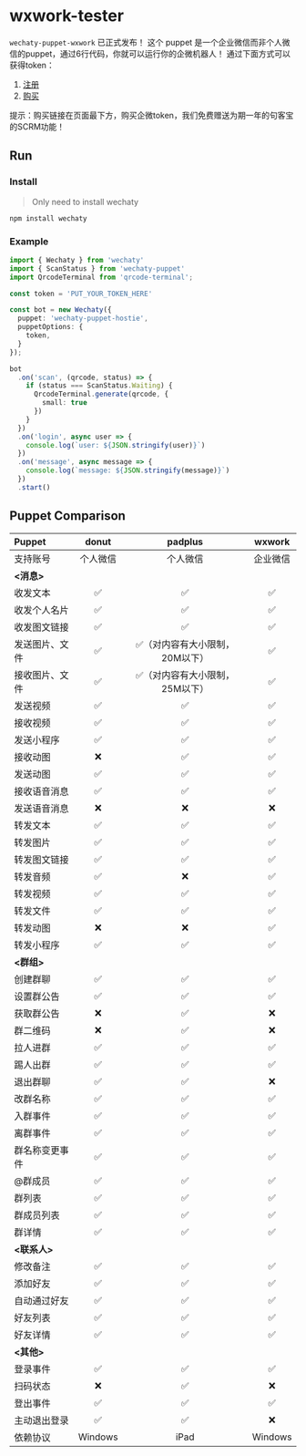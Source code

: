 # wxwork-tester

`wechaty-puppet-wxwork` 已正式发布！ 这个 puppet 是一个企业微信而非个人微信的puppet，通过6行代码，你就可以运行你的企微机器人！ 通过下面方式可以获得token：
 
1. [注册](https://qiwei.juzibot.com/user/login?isWechaty=true)
2. [购买](https://qiwei.juzibot.com/corpPremium/wechaty)

提示：购买链接在页面最下方，购买企微token，我们免费赠送为期一年的句客宝的SCRM功能！

## Run

### Install

> Only need to install wechaty

```
npm install wechaty
```

### Example
```ts
import { Wechaty } from 'wechaty'
import { ScanStatus } from 'wechaty-puppet'
import QrcodeTerminal from 'qrcode-terminal';

const token = 'PUT_YOUR_TOKEN_HERE'

const bot = new Wechaty({
  puppet: 'wechaty-puppet-hostie',
  puppetOptions: {
    token,
  }
});

bot
  .on('scan', (qrcode, status) => {
    if (status === ScanStatus.Waiting) {
      QrcodeTerminal.generate(qrcode, {
        small: true
      })
    }
  })
  .on('login', async user => {
    console.log(`user: ${JSON.stringify(user)}`)
  })
  .on('message', async message => {
    console.log(`message: ${JSON.stringify(message)}`)
  })
  .start()
```

## Puppet Comparison

Puppet | donut | padplus | wxwork
:---|:---:|:---:| :---:
支持账号|个人微信|个人微信|企业微信
**<消息>**|  |  |  |
收发文本| ✅  | ✅  |✅
收发个人名片| ✅  |✅   |✅
收发图文链接| ✅  |✅   |✅
发送图片、文件| ✅  | ✅（对内容有大小限制，20M以下）  |✅
接收图片、文件| ✅  | ✅（对内容有大小限制，25M以下）  |✅
发送视频| ✅  | ✅   |✅
接收视频| ✅  | ✅   |✅
发送小程序| ✅  | ✅   |✅
接收动图| ❌  | ✅   |✅
发送动图| ✅  | ✅  |✅
接收语音消息| ✅  | ✅   |✅
发送语音消息| ❌  | ❌  |❌
转发文本| ✅  | ✅   |✅
转发图片| ✅  | ✅  |✅
转发图文链接| ✅  | ✅  |✅
转发音频| ✅ | ❌   |✅
转发视频| ✅  | ✅   |✅
转发文件| ✅  | ✅   |✅
转发动图| ❌  | ❌   |✅
转发小程序| ✅ | ✅   |✅
**<群组>**|   |    |
创建群聊|✅|✅ |✅
设置群公告|✅|✅|✅
获取群公告|❌|✅|❌
群二维码|❌|✅ |❌
拉人进群|✅|✅ |✅
踢人出群|✅|✅ |✅
退出群聊|✅|✅ |❌
改群名称|✅|✅ |✅
入群事件|✅|✅ |✅
离群事件|✅|✅ |✅
群名称变更事件|✅|✅|✅
@群成员|✅|✅|✅
群列表|✅|✅ |✅
群成员列表|✅|✅|✅
群详情|✅|✅|✅
**<联系人>**|  |   |
修改备注|✅|✅ |✅
添加好友|✅|✅|✅
自动通过好友|✅|✅|✅
好友列表|✅|✅ |✅
好友详情|✅|✅|✅
**<其他>**|  |   |
登录事件|✅|✅|✅
扫码状态|❌|✅|❌
登出事件|✅|✅|✅
主动退出登录|✅|✅|❌
依赖协议|Windows|iPad| Windows|
